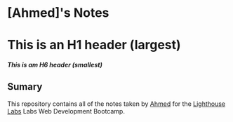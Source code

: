 # [Ahmed]'s Notes
# This is an H1 header (largest)
##### This is am H6 header (smallest)

## Sumary

This repository contains all of the notes taken by [Ahmed](https://github.com/ahmedMoussa2020) for the [Lighthouse Labs](https://www.lighthouselabs.ca/) Labs Web Development Bootcamp.
